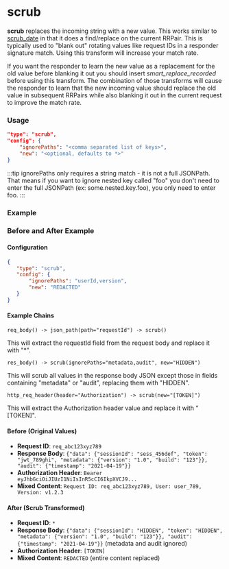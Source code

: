# scrub

**scrub** replaces the incoming string with a new value. This works similar to [scrub_date](./scrub_date.md) in that it does a find/replace on the current RRPair. This is typically used to "blank out" rotating values like request IDs in a responder signature match. Using this transform will increase your match rate.

If you want the responder to learn the new value as a replacement for the old value before blanking it out you should insert *smart_replace_recorded* before using this transform. The combination of those transforms will cause the responder to learn that the new incoming value should replace the old value in subsequent RRPairs while also blanking it out in the current request to improve the match rate.

### Usage

```json
"type": "scrub",
"config": {
    "ignorePaths": "<comma separated list of keys>",
    "new": "<optional, defaults to *>"
}
```

:::tip
ignorePaths only requires a string match - it is not a full JSONPath. That means if you want to ignore nested key called "foo" you don't need to enter the full JSONPath (ex: some.nested.key.foo), you only need to enter foo.
:::

### Example

### Before and After Example

#### Configuration

```json
{
   "type": "scrub",
   "config": {
       "ignorePaths": "userId,version",
       "new": "REDACTED"
   }
}
```

#### Example Chains

```
req_body() -> json_path(path="requestId") -> scrub()
```

This will extract the requestId field from the request body and replace it with "*".

```
res_body() -> scrub(ignorePaths="metadata,audit", new="HIDDEN")
```

This will scrub all values in the response body JSON except those in fields containing "metadata" or "audit", replacing them with "HIDDEN".

```
http_req_header(header="Authorization") -> scrub(new="[TOKEN]")
```

This will extract the Authorization header value and replace it with "[TOKEN]".

#### Before (Original Values)

- **Request ID**: `req_abc123xyz789`
- **Response Body**: `{"data": {"sessionId": "sess_456def", "token": "jwt_789ghi", "metadata": {"version": "1.0", "build": "123"}}, "audit": {"timestamp": "2021-04-19"}}`
- **Authorization Header**: `Bearer eyJhbGciOiJIUzI1NiIsInR5cCI6IkpXVCJ9...`
- **Mixed Content**: `Request ID: req_abc123xyz789, User: user_789, Version: v1.2.3`

#### After (Scrub Transformed)

- **Request ID**: `*`
- **Response Body**: `{"data": {"sessionId": "HIDDEN", "token": "HIDDEN", "metadata": {"version": "1.0", "build": "123"}}, "audit": {"timestamp": "2021-04-19"}}` (metadata and audit ignored)
- **Authorization Header**: `[TOKEN]`
- **Mixed Content**: `REDACTED` (entire content replaced)
